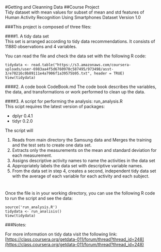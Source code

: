 
#Getting and Cleanning Data
##Course Project  
Tidy dataset with mean values for subset of mean and std features of Human Activity Recognition Using 
Smartphones Dataset Version 1.0  


###This project is composed of three files:

####1. A tidy data set  
This set is arranged according to tidy data recommendations. 
It consists of 11880 observations and 4 variables.  

You can read the file and check the data set with the following R code:  

	tidydata <- read.table("https://s3.amazonaws.com/coursera-uploads/user-6983aa4f5d6760978c587495/973498/asst-3/e70216c0b89111e4a7906f1a39575b95.txt", header = TRUE)
	View(tidydata)
	

####2. A code book 
CodeBook.md 
The code book describes the variables, the data, and transformations or work performed
to clean up the data.   
  
  
####3. A script for performing the analysis: 
run_analysis.R  
This scipt requires the latest version of packages:

- dplyr 0.4.1
- tidyr 0.2.0

The script will 

1. Reads from main directory the Samsung data and Merges the training and the test sets to create one data set.
2. Extracts only the measurements on the mean and standard deviation for each measurement.
3. Assigns descriptive activity names to name the activities in the data set
4. Appropriately labels the data set with descriptive variable names.
5. From the data set in step 4, creates a second, independent tidy data set with the average of each variable for each activity and each subject.
  

#
Once the file is in your working directory, you can use the following R code to run the script and see the data:  

    source('run_analysis.R')
	tidydata <- run_analisis()
	View(tidydata)


###Notes: 

For more information on tidy data visit the following link:  
[https://class.coursera.org/getdata-011/forum/thread?thread_id=248](https://class.coursera.org/getdata-011/forum/thread?thread_id=248)
